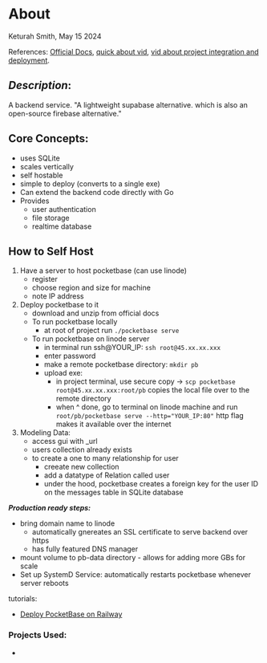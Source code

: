 # About

Keturah Smith, May 15 2024

References:
[Official Docs](https://pocketbase.io/docs/), [quick about vid](https://www.youtube.com/watch?v=Wqy3PBEglXQ), [vid about project integration and deployment](https://www.youtube.com/watch?v=gUYBFDPZ5qk&t=56s).

## _Description_:

A backend service.
"A lightweight supabase alternative. which is also an open-source firebase alternative."

## Core Concepts:

- uses SQLite
- scales vertically
- self hostable
- simple to deploy (converts to a single exe)
- Can extend the backend code directly with Go
- Provides
  - user authentication
  - file storage
  - realtime database

## How to Self Host

1. Have a server to host pocketbase (can use linode)
   - register
   - choose region and size for machine
   - note IP address
2. Deploy pocketbase to it
   - download and unzip from official docs
   - To run pocketbase locally
     - at root of project run `./pocketbase serve`
   - To run pocketbase on linode server
     - in terminal run ssh@YOUR_IP: `ssh root@45.xx.xx.xxx`
     - enter password
     - make a remote pocketbase directory: `mkdir pb`
     - upload exe:
       - in project terminal, use secure copy -> `scp pocketbase root@45.xx.xx.xxx:root/pb` copies the local file over to the remote directory
       - when ^ done, go to terminal on linode machine and run `root/pb/pocketbase serve --http="YOUR_IP:80"` http flag makes it available over the internet
3. Modeling Data:
   - access gui with \_url
   - users collection already exists
   - to create a one to many relationship for user
     - creeate new collection
     - add a datatype of Relation called user
     - under the hood, pocketbase creates a foreign key for the user ID on the messages table in SQLite database

**_Production ready steps:_**

- bring domain name to linode
  - automatically gnereates an SSL certificate to serve backend over https
  - has fully featured DNS manager
- mount volume to pb-data directory - allows for adding more GBs for scale
- Set up SystemD Service: automatically restarts pocketbase whenever server reboots

tutorials:

- [Deploy PocketBase on Railway
  ](https://www.shrey.com/blog/deploy-pocketbase-on-railway)

### Projects Used:

- []()

